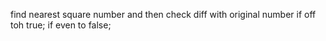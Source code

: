 find nearest square number and then check diff with original number
if off toh true;
if even to false;